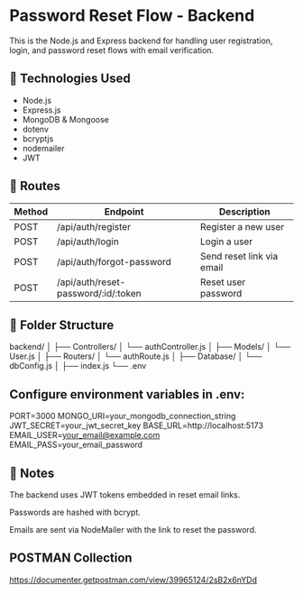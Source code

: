 
# Password Reset Flow - Backend

This is the Node.js and Express backend for handling user registration, login, and password reset flows with email verification.

## 🔧 Technologies Used

- Node.js
- Express.js
- MongoDB & Mongoose
- dotenv
- bcryptjs
- nodemailer
- JWT

## 🔐 Routes

| Method | Endpoint                                | Description                        |
|--------|------------------------------------------|------------------------------------|
| POST   | /api/auth/register                      | Register a new user                |
| POST   | /api/auth/login                         | Login a user                       |
| POST   | /api/auth/forgot-password               | Send reset link via email         |
| POST   | /api/auth/reset-password/:id/:token     | Reset user password                |

## 📁 Folder Structure

backend/
│
├── Controllers/
│ └── authController.js
│
├── Models/
│ └── User.js
│
├── Routers/
│ └── authRoute.js
│
├── Database/
│ └── dbConfig.js
│
├── index.js
└── .env

## Configure environment variables in .env:

PORT=3000
MONGO_URI=your_mongodb_connection_string
JWT_SECRET=your_jwt_secret_key
BASE_URL=http://localhost:5173
EMAIL_USER=your_email@example.com
EMAIL_PASS=your_email_password

## 📝 Notes

The backend uses JWT tokens embedded in reset email links.

Passwords are hashed with bcrypt.

Emails are sent via NodeMailer with the link to reset the password.

## POSTMAN Collection

https://documenter.getpostman.com/view/39965124/2sB2x6nYDd

